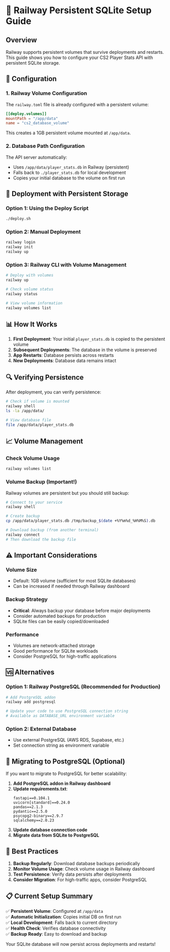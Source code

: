 # 💾 Railway Persistent SQLite Setup Guide

## Overview

Railway supports persistent volumes that survive deployments and restarts. This guide shows you how to configure your CS2 Player Stats API with persistent SQLite storage.

## 🔧 Configuration

### 1. Railway Volume Configuration

The `railway.toml` file is already configured with a persistent volume:

```toml
[[deploy.volumes]]
mountPath = "/app/data"
name = "cs2_database_volume"
```

This creates a 1GB persistent volume mounted at `/app/data`.

### 2. Database Path Configuration

The API server automatically:
- Uses `/app/data/player_stats.db` in Railway (persistent)
- Falls back to `./player_stats.db` for local development
- Copies your initial database to the volume on first run

## 🚀 Deployment with Persistent Storage

### Option 1: Using the Deploy Script
```bash
./deploy.sh
```

### Option 2: Manual Deployment
```bash
railway login
railway init
railway up
```

### Option 3: Railway CLI with Volume Management
```bash
# Deploy with volumes
railway up

# Check volume status
railway status

# View volume information
railway volumes list
```

## 📊 How It Works

1. **First Deployment**: Your initial `player_stats.db` is copied to the persistent volume
2. **Subsequent Deployments**: The database in the volume is preserved
3. **App Restarts**: Database persists across restarts
4. **New Deployments**: Database data remains intact

## 🔍 Verifying Persistence

After deployment, you can verify persistence:

```bash
# Check if volume is mounted
railway shell
ls -la /app/data/

# View database file
file /app/data/player_stats.db
```

## 📈 Volume Management

### Check Volume Usage
```bash
railway volumes list
```

### Volume Backup (Important!)
Railway volumes are persistent but you should still backup:

```bash
# Connect to your service
railway shell

# Create backup
cp /app/data/player_stats.db /tmp/backup_$(date +%Y%m%d_%H%M%S).db

# Download backup (from another terminal)
railway connect
# Then download the backup file
```

## ⚠️ Important Considerations

### Volume Size
- Default: 1GB volume (sufficient for most SQLite databases)
- Can be increased if needed through Railway dashboard

### Backup Strategy
- **Critical**: Always backup your database before major deployments
- Consider automated backups for production
- SQLite files can be easily copied/downloaded

### Performance
- Volumes are network-attached storage
- Good performance for SQLite workloads
- Consider PostgreSQL for high-traffic applications

## 🆚 Alternatives

### Option 1: Railway PostgreSQL (Recommended for Production)
```bash
# Add PostgreSQL addon
railway add postgresql

# Update your code to use PostgreSQL connection string
# Available as DATABASE_URL environment variable
```

### Option 2: External Database
- Use external PostgreSQL (AWS RDS, Supabase, etc.)
- Set connection string as environment variable

## 🔧 Migrating to PostgreSQL (Optional)

If you want to migrate to PostgreSQL for better scalability:

1. **Add PostgreSQL addon in Railway dashboard**
2. **Update requirements.txt**:
   ```
   fastapi==0.104.1
   uvicorn[standard]==0.24.0
   pandas==2.1.3
   pydantic==2.5.0
   psycopg2-binary==2.9.7
   sqlalchemy==2.0.23
   ```
3. **Update database connection code**
4. **Migrate data from SQLite to PostgreSQL**

## 🎯 Best Practices

1. **Backup Regularly**: Download database backups periodically
2. **Monitor Volume Usage**: Check volume usage in Railway dashboard
3. **Test Persistence**: Verify data persists after deployments
4. **Consider Migration**: For high-traffic apps, consider PostgreSQL

## 📋 Current Setup Summary

✅ **Persistent Volume**: Configured at `/app/data`  
✅ **Automatic Initialization**: Copies initial DB on first run  
✅ **Local Development**: Falls back to current directory  
✅ **Health Check**: Verifies database connectivity  
✅ **Backup Ready**: Easy to download and backup  

Your SQLite database will now persist across deployments and restarts!